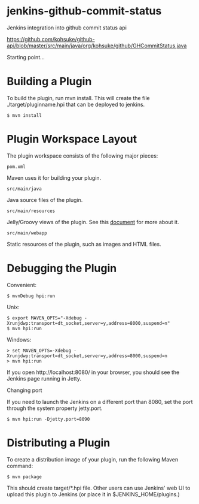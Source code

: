jenkins-github-commit-status
============================

Jenkins integration into github commit status api


https://github.com/kohsuke/github-api/blob/master/src/main/java/org/kohsuke/github/GHCommitStatus.java

Starting point...


Building a Plugin
=================

To build the plugin, run mvn install. This will create the file ./target/pluginname.hpi that can be deployed to jenkins.

    $ mvn install


Plugin Workspace Layout
=======================

The plugin workspace consists of the following major pieces:

    pom.xml

Maven uses it for building your plugin.

    src/main/java

Java source files of the plugin.

    src/main/resources

Jelly/Groovy views of the plugin. See this <a href="https://wiki.jenkins-ci.org/display/JENKINS/Architecture">document</a> for more about it.

    src/main/webapp

Static resources of the plugin, such as images and HTML files.


Debugging the Plugin
====================

Convenient:

    $ mvnDebug hpi:run

Unix:

    $ export MAVEN_OPTS="-Xdebug -Xrunjdwp:transport=dt_socket,server=y,address=8000,suspend=n"
    $ mvn hpi:run


Windows:

    > set MAVEN_OPTS=-Xdebug -Xrunjdwp:transport=dt_socket,server=y,address=8000,suspend=n
    > mvn hpi:run


If you open http://localhost:8080/ in your browser, you should see the Jenkins page running in Jetty. 

Changing port

If you need to launch the Jenkins on a different port than 8080, set the port through the system property jetty.port.

    $ mvn hpi:run -Djetty.port=8090

Distributing a Plugin
====================

To create a distribution image of your plugin, run the following Maven command:

    $ mvn package

This should create target/*.hpi file. Other users can use Jenkins' web UI to upload this plugin to Jenkins (or place it in $JENKINS_HOME/plugins.)
